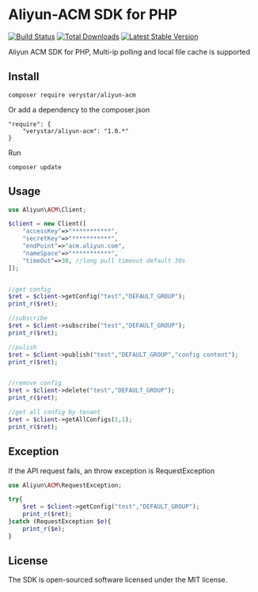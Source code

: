 # Aliyun-ACM SDK for PHP

<a href="https://travis-ci.org/verystar/aliyun-acm"><img src="https://api.travis-ci.org/verystar/aliyun-acm.svg" alt="Build Status"></a>
<a href="https://packagist.org/packages/verystar/aliyun-acm"><img src="https://poser.pugx.org/verystar/aliyun-acm/d/total.svg" alt="Total Downloads"></a>
<a href="https://packagist.org/packages/verystar/aliyun-acm"><img src="https://poser.pugx.org/verystar/aliyun-acm/v/stable.svg" alt="Latest Stable Version"></a>

Aliyun ACM SDK for PHP, Multi-ip polling and local file cache is supported

## Install

```
composer require verystar/aliyun-acm
```

Or add a dependency to the composer.json

```
"require": {
    "verystar/aliyun-acm": "1.0.*"
}
```

Run
```
composer update
```

## Usage

```php
use Aliyun\ACM\Client;

$client = new Client([
    "accessKey"=>"***********",
    "secretKey"=>"***********",
    "endPoint"=>"acm.aliyun.com",
    "nameSpace"=>"***********",
    "timeOut"=>30, //long pull timeout default 30s
]);


//get config
$ret = $client->getConfig("test","DEFAULT_GROUP");
print_r($ret);

//subscribe 
$ret = $client->subscribe("test","DEFAULT_GROUP");
print_r($ret);

//pulish
$ret = $client->publish("test","DEFAULT_GROUP","config content");
print_r($ret);


//remove config
$ret = $client->delete("test","DEFAULT_GROUP");
print_r($ret);

//get all config by tenant
$ret = $client->getAllConfigs(1,1);
print_r($ret);
```

## Exception
If the API request fails, an throw exception is RequestException

```php
use Aliyun\ACM\RequestException;

try{
    $ret = $client->getConfig("test","DEFAULT_GROUP");
    print_r($ret);    
}catch (RequestException $e){
    print_r($e);   
}
```

## License
The SDK is open-sourced software licensed under the MIT license.